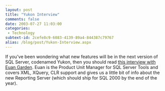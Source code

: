 ```yaml
---
layout: post
title: "Yukon Interview"
comments: false
date: 2003-07-27 11:03:00
categories:
 - Technology
subtext-id: 2cefe8c9-6083-4139-89a4-844387c79767
alias: /blog/post/Yukon-Interview.aspx
---
```



If you've been wondering what new features will be in the next version of SQL Server, codenamed Yukon, then you should read [this interview with Euan Garden](http://www.itwriting.com/sqlyukon.php). Euan is the Product Unit Manager for SQL Server Tools and covers XML, XQuery, CLR support and gives us a little bit of info about the new Reporting Server (which should ship for SQL 2000 by the end of the year). 
